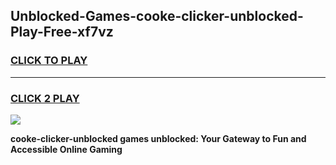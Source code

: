
## Unblocked-Games-cooke-clicker-unblocked-Play-Free-xf7vz
<h3>
<a href="https://premium76.site?title=cooke-clicker-unblocked&ref=12A">CLICK TO PLAY</a></h3>
<hr>

<h3>
<a href="https://premium76.site?title=cooke-clicker-unblocked&ref=12A">CLICK 2 PLAY</a>
  
</h3>

<a href="https://premium76.site?title=cooke-clicker-unblocked&ref=12A"><img src="https://clearcache.store/games.png"></a>


**cooke-clicker-unblocked games unblocked: Your Gateway to Fun and Accessible Online Gaming**
